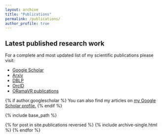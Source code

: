 ```yaml
---
layout: archive
title: "Publications"
permalink: /publications/
author_profile: true
---
```


## Latest published research work
For a complete and most updated list of my scientific publications please visit:
* [Google Scholar](https://scholar.google.com/citations?user=rUfyI3MAAAAJ&hl=en)
* [Arxiv](https://arxiv.org/search/?query=George%20Papagiannakis&searchtype=all&source=header)
* [DBLP](https://dblp.uni-trier.de/pers/hd/p/Papagiannakis:George)
* [OrcID](https://orcid.org/0000-0002-2977-9850)
* [ORamaVR publications](https://oramavr.com/publications/)


{% if author.googlescholar %}
  You can also find my articles on <u><a href="{{author.googlescholar}}">my Google Scholar profile</a>.</u>
{% endif %}

{% include base_path %}

{% for post in site.publications reversed %}
  {% include archive-single.html %}
{% endfor %}
